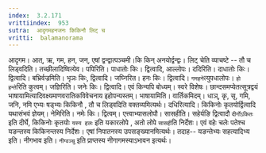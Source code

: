```yaml
---
index:  3.2.171
vrittiindex:  953
sutra:  आदृगमहनजनः किकिनौ लिट् च
vritti:  balamanorama 
---
```


आदृगम। आत्, ऋ, गम, हन, जन्, एषां द्वन्द्वात्पञ्चमी।कि किन् अनयोर्द्वन्द्वः। लिट् चेति व्याचष्टे -- तौ च लिड्वदिति। तच्छीलादिष्वित्येव। पपिरिति। पाधातोः किः। द्वित्वादि, आल्लोपः। ददिरिति। दाधातोः किः। द्वित्वादि। बभ्रिर्वज्रमिति। भृञः किः, द्वित्वादि। जघ्निरित। हनः किः। द्वित्वादि। `गमहने`त्युपधालोपः। `हो हन्ते`रिति कुत्वम्। जज्ञिरिति। जनेः किः। द्वित्वादि। एवं किन्यपि बोध्यम्। स्वरे विशेषः। छान्दसमप्येतत्सूत्रद्वयं भाषायामित्यादिवक्ष्यमाणवरातिकविवेचनाय इहोपन्यस्तम्। भाषायामिति। वार्तिकमिदम्। धाञ्, कृ, सृ, गमि, जनि, नमि एभ्यः षड्भ्यः किकिनौ , तौ च लिड्वदिति वक्तव्यमित्यर्थः। दधिरित्यादि। किकिनोः कृतयोर्द्वित्वादि यथासंभवं ज्ञेयम्। नेमिरिति। नमेः किः। द्वित्वम्। एत्त्वाभ्यासलोपौ। सासहीति। सहेर्यङि द्वित्वादौ `दीर्गोऽकितः` इति दीर्घे, किकिनोः कृतयोः `यस्य हलः` इति यकारलोपे , अतो लोपे `सासही`ति निर्देशः। एवं वहेः चलेः पतेश्च यङन्तस्य किकिनन्तस्य निर्देशः। एषां निपातनस्य उपसङ्ख्यानमित्यर्थः। तदाह-- यङन्तेभ्यः सहत्यादिभ्य इति। नीगभाव इति। `नीग्वञ्चु` इति प्राप्तस्य नीगागमस्याऽभावन इत्यर्थः। 

